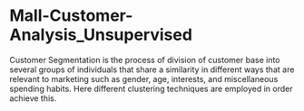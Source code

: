 # Mall-Customer-Analysis_Unsupervised
Customer Segmentation is the process of division of customer base into several groups of individuals that share a similarity in different ways that are relevant to marketing such as gender, age, interests, and miscellaneous spending habits. Here different clustering techniques are employed in order achieve this.

